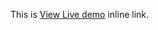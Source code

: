<p>This is <a href="https://Hamidul-Islam-Nafis.github.io/react-crud-app" >
View Live demo</a> inline link.</p>
